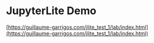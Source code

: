 # JupyterLite Demo

[https://guillaume-garrigos.com/jlite_test_1/lab/index.html](https://guillaume-garrigos.com/jlite_test_1/lab/index.html)
